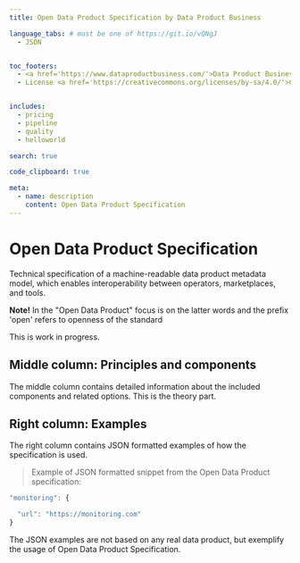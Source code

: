 ```yaml
---
title: Open Data Product Specification by Data Product Business

language_tabs: # must be one of https://git.io/vQNgJ
  - JSON


toc_footers:
  - <a href='https://www.dataproductbusiness.com/'>Data Product Business</a>
  - License <a href='https://creativecommons.org/licenses/by-sa/4.0/'>CC BY-SA 4.0</a>


includes:
  - pricing
  - pipeline
  - quality
  - helloworld

search: true

code_clipboard: true

meta:
  - name: description
    content: Open Data Product Specification
---
```


# Open Data Product Specification

Technical specification of a machine-readable data product metadata model, which enables interoperability between operators, marketplaces, and tools. 

**Note!** In the "Open Data Product" focus is on the latter words and the prefix 'open' refers to openness of the standard

This is work in progress. 

## Middle column: Principles and components

The middle column contains detailed information about the included components and related options. This is the theory part. 

## Right column: Examples

The right column contains JSON formatted examples of how the specification is used. 

> Example of JSON formatted snippet from the Open Data Product specification:

```javascript
"monitoring": {

  "url": "https://monitoring.com"
}
```

<aside class="notice">
The JSON examples are not based on any real data product, but exemplify the usage of Open Data Product Specification. 
</aside>


